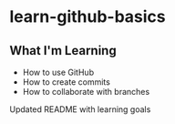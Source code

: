 # learn-github-basics
## What I'm Learning

- How to use GitHub
- How to create commits
- How to collaborate with branches





Updated README with learning goals
